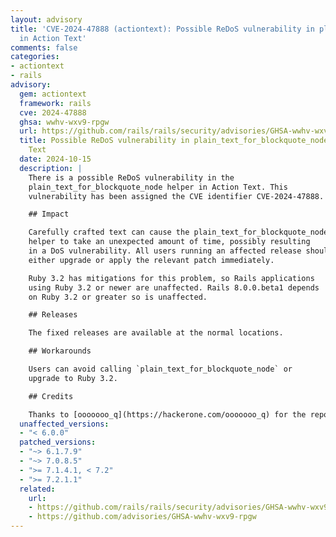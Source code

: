 ```yaml
---
layout: advisory
title: 'CVE-2024-47888 (actiontext): Possible ReDoS vulnerability in plain_text_for_blockquote_node
  in Action Text'
comments: false
categories:
- actiontext
- rails
advisory:
  gem: actiontext
  framework: rails
  cve: 2024-47888
  ghsa: wwhv-wxv9-rpgw
  url: https://github.com/rails/rails/security/advisories/GHSA-wwhv-wxv9-rpgw
  title: Possible ReDoS vulnerability in plain_text_for_blockquote_node in Action
    Text
  date: 2024-10-15
  description: |
    There is a possible ReDoS vulnerability in the
    plain_text_for_blockquote_node helper in Action Text. This
    vulnerability has been assigned the CVE identifier CVE-2024-47888.

    ## Impact

    Carefully crafted text can cause the plain_text_for_blockquote_node
    helper to take an unexpected amount of time, possibly resulting
    in a DoS vulnerability. All users running an affected release should
    either upgrade or apply the relevant patch immediately.

    Ruby 3.2 has mitigations for this problem, so Rails applications
    using Ruby 3.2 or newer are unaffected. Rails 8.0.0.beta1 depends
    on Ruby 3.2 or greater so is unaffected.

    ## Releases

    The fixed releases are available at the normal locations.

    ## Workarounds

    Users can avoid calling `plain_text_for_blockquote_node` or
    upgrade to Ruby 3.2.

    ## Credits

    Thanks to [ooooooo_q](https://hackerone.com/ooooooo_q) for the report!
  unaffected_versions:
  - "< 6.0.0"
  patched_versions:
  - "~> 6.1.7.9"
  - "~> 7.0.8.5"
  - ">= 7.1.4.1, < 7.2"
  - ">= 7.2.1.1"
  related:
    url:
    - https://github.com/rails/rails/security/advisories/GHSA-wwhv-wxv9-rpgw
    - https://github.com/advisories/GHSA-wwhv-wxv9-rpgw
---
```

